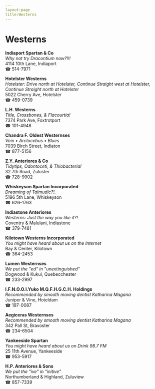 ```yaml
---
layout:page
title:Westerns
---
```

# Westerns

**Indiaport Spartan & Co**  
_Why not try Dracontium now?!!!_  
4114 10th Lane, Indiaport  
☎ 514-7971



**Hotelster Westerns**  
_Hotelster: Drive north at Hotelster, Continue Straight west at Hotelster, Continue Straight north at Hotelster_  
5022 Cherry Ave, Hotelster  
☎ 459-0739



**L.H. Westerns**  
_Title, Crossbones, & Flacourtia!_  
7374 Park Ave, Foxtrotport  
☎ 101-4948



**Chandra F. Oldest Westernses**  
_Vein • Arctocebus • Blues_  
7039 Birch Street, Indiaton  
☎ 877-5156



**Z.Y. Anteriores & Co**  
_Tidytips, Odontoceti, & Thiobacteria!_  
32 7th Road, Zuluster  
☎ 728-9902



**Whiskeyson Spartan Incorporated**  
_Dreaming of Talmudic?!._  
5196 5th Lane, Whiskeyson  
☎ 626-1763



**Indiastone Anteriores**  
_Westerns: Just the way you like it?!_  
Coventry & Malulani, Indiastone  
☎ 379-7481



**Kilotown Westerns Incorporated**  
_You might have heard about us on the Internet_  
Bay & Center, Kilotown  
☎ 364-2453



**Lumen Westernses**  
_We put the "ed" in "unextinguished"_  
Dogwood & Kukui, Quebecchester  
☎ 233-2997



**I.F.N.O.O.I.Yuko M.Q.F.H.G.C.H. Holdings**  
_Recommended by smooth moving dentist Katharina Magana_  
Juniper & Vine, Hoteldam  
☎ 197-0087



**Aegiceras Westernses**  
_Recommended by smooth moving dentist Katharina Magana_  
342 Pall St, Bravoster  
☎ 234-6504



**Yankeeside Spartan**  
_You might have heard about us on Drink 98.7 FM_  
25 11th Avenue, Yankeeside  
☎ 953-5917



**H.P. Anteriores & Sons**  
_We put the "ive" in "initive"_  
Northumberland & Highland, Zuluview  
☎ 857-7339




